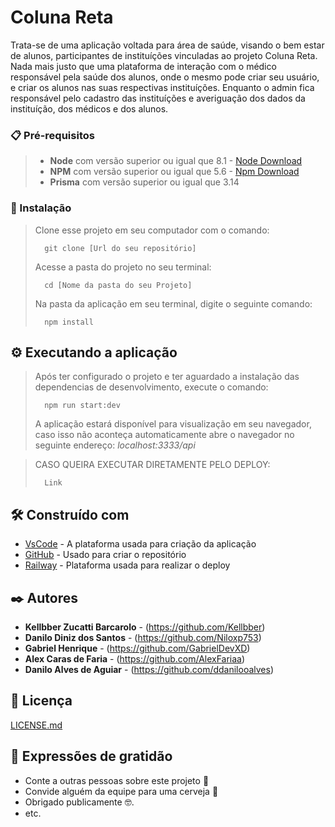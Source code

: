 # Coluna Reta

Trata-se de uma aplicação voltada para área de saúde, visando o bem estar de alunos, participantes de instituíções vinculadas ao projeto Coluna Reta. Nada mais justo que uma plataforma de interação com o médico responsável pela saúde dos alunos, onde o mesmo pode criar seu usuário, e criar os alunos nas suas respectivas instituíções. Enquanto o admin fica responsável pelo cadastro das instituíções e averiguação dos dados da instituíção, dos médicos e dos alunos.

### 📋 Pré-requisitos

> - **Node** com versão superior ou igual que 8.1 - [Node Download](https://nodejs.org/pt-br/download/)
> - **NPM** com versão superior ou igual que 5.6 - [Npm Download](https://www.npmjs.com/package/download)
> - **Prisma** com versão superior ou igual que 3.14

### 🔧 Instalação

>
> Clone esse projeto em seu computador com o comando:
> ```
> 	git clone [Url do seu repositório]
> ```
> Acesse a pasta do projeto no seu terminal:
> ```
> 	cd [Nome da pasta do seu Projeto]
> ```
> Na pasta da aplicação em seu terminal, digite o seguinte comando:
> ```
> 	npm install
> ```

## ⚙️ Executando a aplicação

>
> Após ter configurado o projeto e ter aguardado a instalação das dependencias de desenvolvimento, execute o comando:
> ```
> 	npm run start:dev
> ```
> A aplicação estará disponível para visualização em seu navegador, caso isso não aconteça automaticamente abre o navegador no seguinte endereço: _localhost:3333/api_

> CASO QUEIRA EXECUTAR DIRETAMENTE PELO DEPLOY:
> ```
>   Link
> ```

## 🛠️ Construído com

* [VsCode](https://code.visualstudio.com/) - A plataforma usada para criação da aplicação
* [GitHub](https://github.com/) - Usado para criar o repositório
* [Railway](https://railway.app/) - Plataforma usada para realizar o deploy

## ✒️ Autores

* **Kellbber Zucatti Barcarolo** - (https://github.com/Kellbber)
* **Danilo Diniz dos Santos** - (https://github.com/Niloxp753)
* **Gabriel Henrique** - (https://github.com/GabrielDevXD)
* **Alex Caras de Faria** - (https://github.com/AlexFariaa)
* **Danilo Alves de Aguiar** - (https://github.com/ddanilooalves)

## 📄 Licença

[LICENSE.md](https://github.com/Kellbber/BTC--equipe-01--backend/blob/main/LICENSE)

## 🎁 Expressões de gratidão

* Conte a outras pessoas sobre este projeto 📢
* Convide alguém da equipe para uma cerveja 🍺
* Obrigado publicamente 🤓.
* etc.
